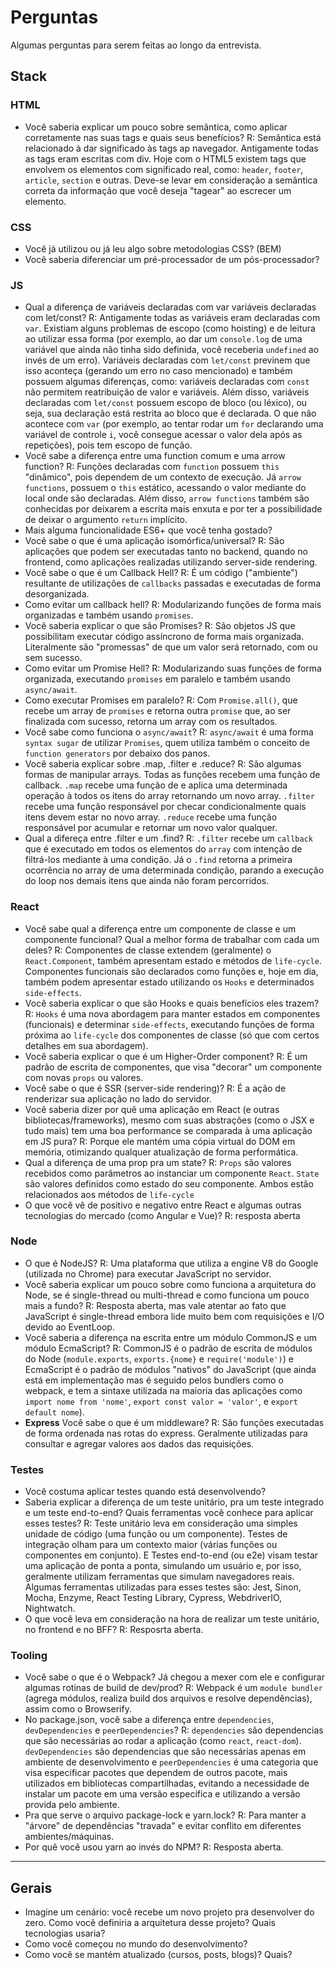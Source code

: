 # Perguntas
Algumas perguntas para serem feitas ao longo da entrevista.

## Stack

### HTML
- Você saberia explicar um pouco sobre semântica, como aplicar corretamente nas suas tags e quais seus benefícios?
R: Semântica está relacionado à dar significado às tags ap navegador. Antigamente todas as tags eram escritas com div. Hoje com o HTML5 existem tags que envolvem os elementos com significado real, como: `header`, `footer`, `article`, `section` e outras. Deve-se levar em consideração a semântica correta da informação que você deseja "tagear" ao escrecer um elemento.

### CSS
- Você já utilizou ou já leu algo sobre metodologias CSS? (BEM)
- Você saberia diferenciar um pré-processador de um pós-processador?

### JS
- Qual a diferença de variáveis declaradas com var variáveis declaradas com let/const?
R: Antigamente todas as variáveis eram declaradas com `var`. Existiam alguns problemas de escopo (como hoisting) e de leitura ao utilizar essa forma (por exemplo, ao dar um `console.log` de uma variável que ainda não tinha sido definida, você receberia `undefined` ao invés de um erro). Variáveis declaradas com `let/const` previnem que isso aconteça (gerando um erro no caso mencionado) e também possuem algumas diferenças, como: variáveis declaradas com `const` não permitem reatribuição de valor e variáveis. Além disso, variáveis declaradas com `let/const` possuem escopo de bloco (ou léxico), ou seja, sua declaração está restrita ao bloco que é declarada. O que não acontece com `var` (por exemplo, ao tentar rodar um `for` declarando uma variável de controle `i`, você consegue acessar o valor dela após as repetições), pois tem escopo de função.
- Você sabe a diferença entre uma function comum e uma arrow function?
R: Funções declaradas com `function` possuem `this` "dinâmico", pois dependem de um contexto de execução. Já `arrow functions`, possuem o `this` estático, acessando o valor mediante do local onde são declaradas. Além disso, `arrow functions` também são conhecidas por deixarem a escrita mais enxuta e por ter a possibilidade de deixar o argumento `return` implícito.
- Mais alguma funcionalidade ES6+ que você tenha gostado?
- Você sabe o que é uma aplicação isomórfica/universal?
R: São aplicações que podem ser executadas tanto no backend, quando no frontend, como aplicações realizadas utilizando server-side rendering.
- Você sabe o que é um Callback Hell?
R: É um código ("ambiente") resultante de utilizações de `callbacks` passadas e executadas de forma desorganizada.
- Como evitar um callback hell?
R: Modularizando funções de forma mais organizadas e também usando `promises`.
- Você saberia explicar o que são Promises?
R: São objetos JS que possibilitam executar código assíncrono de forma mais organizada. Literalmente são "promessas" de que um valor será retornado, com ou sem sucesso.
- Como evitar um Promise Hell?
R: Modularizando suas funções de forma organizada, executando `promises` em paralelo e também usando `async/await`. 
- Como executar Promises em paralelo?
R: Com `Promise.all()`, que recebe um array de `promises` e retorna outra `promise` que, ao ser finalizada com sucesso, retorna um array com os resultados.
- Você sabe como funciona o `async/await`?
R: `async/await` é uma forma `syntax sugar` de utilizar `Promises`, quem utiliza também o conceito de `function generators` por debaixo dos panos.
- Você saberia explicar sobre .map, .filter e .reduce?
R: São algumas formas de manipular arrays. Todas as funções recebem uma função de callback. `.map` recebe uma função de e aplica uma determinada operação à todos os itens do array retornando um novo array. `.filter` recebe uma função responsável por checar condicionalmente quais itens devem estar no novo array. `.reduce` recebe uma função responsável por acumular e retornar um novo valor qualquer.
- Qual a difereça entre .filter e um .find?
R: `.filter` recebe um `callback` que é executado em todos os elementos do `array` com intenção de filtrá-los mediante à uma condição. Já o `.find` retorna a primeira ocorrência no array de uma determinada condição, parando a execução do loop nos demais itens que ainda não foram percorridos.

### React
- Você sabe qual a diferença entre um componente de classe e um componente funcional? Qual a melhor forma de trabalhar com cada um deles?
R: Componentes de classe extendem (geralmente) o `React.Component`, também apresentam estado e métodos de `life-cycle`. Componentes funcionais são declarados como funções e, hoje em dia, também podem apresentar estado utilizando os `Hooks` e determinados `side-effects`.
- Você saberia explicar o que são Hooks e quais benefícios eles trazem?
R: `Hooks` é uma nova abordagem para manter estados em componentes (funcionais) e determinar `side-effects`, executando funções de forma próxima ao `life-cycle` dos componentes de classe (só que com certos detalhes em sua abordagem).
- Você saberia explicar o que é um Higher-Order component?
R: É um padrão de escrita de componentes, que visa "decorar" um componente com novas `props` ou valores.
- Você sabe o que é SSR (server-side rendering)?
R: É a ação de renderizar sua aplicação no lado do servidor.
- Você saberia dizer por quê uma aplicação em React (e outras bibliotecas/frameworks), mesmo com suas abstrações (como o JSX e tudo mais) tem uma boa performance se comparada à uma aplicação em JS pura?
R: Porque ele mantém uma cópia virtual do DOM em memória, otimizando qualquer atualização de forma performática.
- Qual a diferença de uma prop pra um state?
R: `Props` são valores recebidos como parâmetros ao instanciar um componente `React`. `State` são valores definidos como estado do seu componente. Ambos estão relacionados aos métodos de `life-cycle`
- O que você vê de positivo e negativo entre React e algumas outras tecnologias do mercado (como Angular e Vue)?
R: resposta aberta

### Node
- O que é NodeJS?
R: Uma plataforma que utiliza a engine V8 do Google (utilizada no Chrome) para executar JavaScript no servidor.
- Você saberia explicar um pouco sobre como funciona a arquitetura do Node, se é single-thread ou multi-thread e como funciona um pouco mais a fundo?
R: Resposta aberta, mas vale atentar ao fato que JavaScript é single-thread embora lide muito bem com requisições e I/O devido ao EventLoop.
- Você saberia a diferença na escrita entre um módulo CommonJS e um módulo EcmaScript?
R: CommonJS é o padrão de escrita de módulos do Node (`module.exports`, `exports.{nome}` e `require('module')`) e EcmaScript é o padrão de módulos "nativos" do JavaScript (que ainda está em implementação mas é seguido pelos bundlers como o webpack, e tem a sintaxe utilizada na maioria das aplicações como `import nome from 'nome'`, `export const valor = 'valor'`, e `export default nome`). 
- **Express** Você sabe o que é um middleware?
R: São funções executadas de forma ordenada nas rotas do express. Geralmente utilizadas para consultar e agregar valores aos dados das requisições.

### Testes
- Você costuma aplicar testes quando está desenvolvendo?
- Saberia explicar a diferença de um teste unitário, pra um teste integrado e um teste end-to-end? Quais ferramentas você conhece para aplicar esses testes?
R: Teste unitário leva em consideração uma simples unidade de código (uma função ou um componente). Testes de integração olham para um contexto maior (várias funções ou componentes em conjunto). E Testes end-to-end (ou e2e) visam testar uma aplicação de ponta a ponta, simulando um usuário e, por isso, geralmente utilizam ferramentas que simulam navegadores reais. Algumas ferramentas utilizadas para esses testes são: Jest, Sinon, Mocha, Enzyme, React Testing Library, Cypress, WebdriverIO, Nightwatch.
- O que você leva em consideração na hora de realizar um teste unitário, no frontend e no BFF?
R: Resposrta aberta.

### Tooling
- Você sabe o que é o Webpack? Já chegou a mexer com ele e configurar algumas rotinas de build de dev/prod?
R: Webpack é um `module bundler` (agrega módulos, realiza build dos arquivos e resolve dependências), assim como o Browserify.
- No package.json, você sabe a diferença entre `dependencies`, `devDependencies` e `peerDependencies`?
R: `dependencies` são dependencias que são necessárias ao rodar a aplicação (como `react`, `react-dom`). `devDependencies` são dependencias que são necessárias apenas em ambiente de desenvolvimento e `peerDependencies` é uma categoria que visa especificar pacotes que dependem de outros pacote, mais utilizados em bibliotecas compartilhadas, evitando a necessidade de instalar um pacote em uma versão específica e utilizando a versão provida pelo ambiente.
- Pra que serve o arquivo package-lock e yarn.lock?
R: Para manter a "árvore" de dependências "travada" e evitar conflito em diferentes ambientes/máquinas.
- Por quê você usou yarn ao invés do NPM?
R: Resposta aberta.

--------------------------------------------------------------------

## Gerais
- Imagine um cenário: você recebe um novo projeto pra desenvolver do zero. Como você definiria a arquitetura desse projeto? Quais tecnologias usaria?
- Como você começou no mundo do desenvolvimento?
- Como você se mantém atualizado (cursos, posts, blogs)? Quais?

